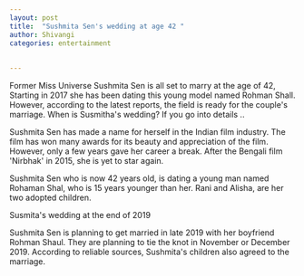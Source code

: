 ```yaml
---
layout: post
title:  "Sushmita Sen's wedding at age 42 "
author: Shivangi
categories: entertainment
 
 
---
```


Former Miss Universe Sushmita Sen is all set to marry at the age of 42, Starting in 2017 she has been dating this young model named Rohman Shall. However, according to the latest reports, the field is ready for the couple's marriage. When is Susmitha's wedding? If you go into details ..

 Sushmita Sen has made a name for herself in the Indian film industry. The film has won many awards for its beauty and appreciation of the film. However, only a few years gave her career a break. After the Bengali film 'Nirbhak' in 2015, she is yet to star again.



Sushmita Sen who is now 42 years old, is dating a young man named Rohaman Shal, who is 15 years younger than her. Rani and Alisha, are her two adopted  children.   



Susmita's wedding at the end of 2019 

Sushmita Sen is planning to get married in late 2019 with her boyfriend Rohman Shaul. They are planning to tie the knot in November or December 2019. According to reliable sources, Sushmita's children also agreed to the marriage.